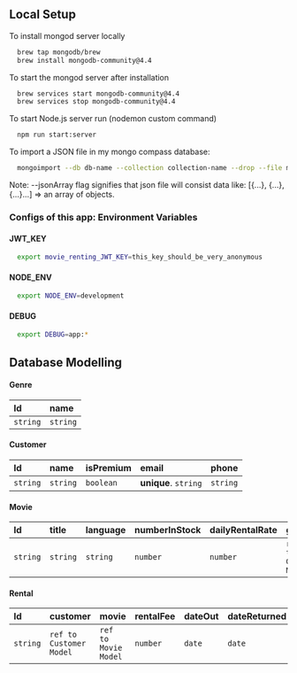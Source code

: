 ## Local Setup

To install mongod server locally

```bash
  brew tap mongodb/brew
  brew install mongodb-community@4.4
```
To start the mongod server after installation

```bash
  brew services start mongodb-community@4.4
  brew services stop mongodb-community@4.4
```
To start Node.js server run (nodemon custom command)

```bash
  npm run start:server
```
To import a JSON file in my mongo compass database:

```bash
  mongoimport --db db-name --collection collection-name --drop --file myfile.json --jsonArray
```
Note: --jsonArray flag signifies that json file will consist data like: [{...}, {...}, {...}...] => an array of objects.

 
### Configs of this app: Environment Variables

#### JWT_KEY

```bash
  export movie_renting_JWT_KEY=this_key_should_be_very_anonymous
```

#### NODE_ENV

```bash
  export NODE_ENV=development
``` 

#### DEBUG

```bash
  export DEBUG=app:*
``` 

## Database Modelling

#### Genre

| Id | name     |
| :-------- | :------- |
| `string` | `string` |

#### Customer

| Id | name | isPremium | email | phone |
| :-------- | :-------- | :-------- | :-------- | :-------- |
| `string` | `string` | `boolean` | **unique**. `string` | `string` |

#### Movie

| Id | title | language | numberInStock | dailyRentalRate | genre |
| :-------- | :-------- | :-------- | :-------- | :-------- | :-------- |
| `string` | `string` | `string` | `number` | `number` | `ref to Genre Model` |

#### Rental

| Id | customer | movie | rentalFee | dateOut | dateReturned |
| :-------- | :-------- | :-------- | :-------- | :-------- | :-------- |
| `string` | `ref to Customer Model` | `ref to Movie Model` | `number` | `date` | `date` |